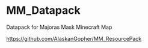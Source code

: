 # MM_Datapack
Datapack for Majoras Mask Minecraft Map

https://github.com/AlaskanGopher/MM_ResourcePack
